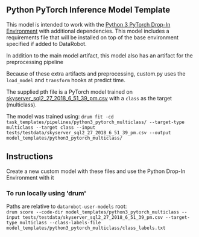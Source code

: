 ## Python PyTorch Inference Model Template
This model is intended to work with the [Python 3 PyTorch Drop-In Environment](../../../public_dropin_environments/python3_pytorch/)
with additional dependencies.  This model includes a requirements file that will be installed
on top of the base environment specified if added to DataRobot.

In addition to the main model artifact, this model also has an artifact for the preprocessing pipeline

Because of these extra artifacts and preprocessing, custom.py uses the `load_model` and `transform` hooks
at predict time.

The supplied pth file is a PyTorch model trained on [skyserver_sql2_27_2018_6_51_39_pm.csv](../../../tests/testdata/skyserver_sql2_27_2018_6_51_39_pm.csv)
with a `class` as the target (multiclass).

The model was trained using:
`drum fit -cd task_templates/pipelines/python3_pytorch_multiclass/ --target-type multiclass --target class --input tests/testdata/skyserver_sql2_27_2018_6_51_39_pm.csv --output model_templates/python3_pytorch_multiclass/`

## Instructions
Create a new custom model with these files and use the Python Drop-In Environment with it

### To run locally using 'drum'
Paths are relative to `datarobot-user-models` root:  
`drum score --code-dir model_templates/python3_pytorch_multiclass --input tests/testdata/skyserver_sql2_27_2018_6_51_39_pm.csv --target-type multiclass --class-labels-file model_templates/python3_pytorch_multiclass/class_labels.txt`